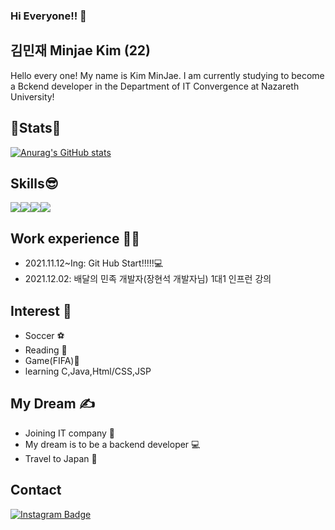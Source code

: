 ### Hi Everyone!! 👋

## 김민재 Minjae Kim (22)
Hello every one! My name is Kim MinJae. I am currently studying to become a Bckend developer in the Department of IT Convergence at Nazareth University!
<br>
## 🔶Stats🔶
[![Anurag's GitHub stats](https://github-readme-stats.vercel.app/api?username=Minjaeeeee)](https://github.com/Minjaeeeee/github-readme-stats)
<br>
## Skills😎
<img src="https://img.shields.io/badge/HTML5-E34F26?style=for-the-badge&logo=HTML5&logoColor=white"><img src="https://img.shields.io/badge/CSS3-1572B6?style=for-the-badge&logo=CSS3&logoColor=white"><img src="https://img.shields.io/badge/C-A8B9CC?style=for-the-badge&logo=C&logoColor=white"><img src="https://img.shields.io/badge/Java-007396?style=for-the-badge&logo=Java&logoColor=white">

## Work experience 🤹‍♀️
- 2021.11.12~Ing: Git Hub Start!!!!!💻
- 2021.12.02: 배달의 민족 개발자(장현석 개발자님) 1대1 인프런 강의 

## Interest 👀
- Soccer ⚽ 
- Reading 📖
- Game(FIFA)🧡
- learning C,Java,Html/CSS,JSP

## My Dream ✍
- Joining IT company 👏
- My dream is to be a backend developer 💻
- Travel to Japan 🛫  

## Contact
[![Instagram Badge](https://img.shields.io/badge/-Instagram-dd2a7b?style=flat-square&logo=instagram&logoColor=white&link=https://www.instagram.com/im_minjaeee/)](https://www.instagram.com/im_minjaeee/) 

    
